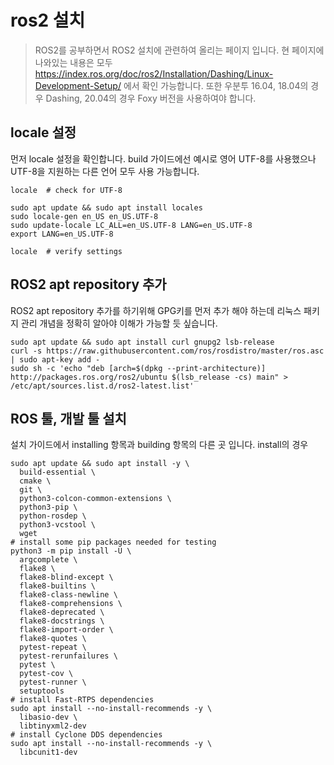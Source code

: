 # ros2 설치

> ROS2를 공부하면서 ROS2 설치에 관련하여 올리는 페이지 입니다. 현 페이지에 나와있는 내용은 모두 https://index.ros.org/doc/ros2/Installation/Dashing/Linux-Development-Setup/ 에서 확인 가능합니다. 또한 우분투 16.04, 18.04의 경우 Dashing, 20.04의 경우 Foxy 버전을 사용하여야 합니다.

## locale 설정

먼저 locale 설정을 확인합니다. build 가이드에선 예시로 영어 UTF-8를 사용했으나 UTF-8을 지원하는 다른 언어 모두 사용 가능합니다.

```
locale  # check for UTF-8

sudo apt update && sudo apt install locales
sudo locale-gen en_US en_US.UTF-8
sudo update-locale LC_ALL=en_US.UTF-8 LANG=en_US.UTF-8
export LANG=en_US.UTF-8

locale  # verify settings
```

## ROS2 apt repository 추가 

ROS2 apt repository 추가를 하기위해 GPG키를 먼저 추가 해야 하는데 리눅스 패키지 관리 개념을 정확히 알아야 이해가 가능할 듯 싶습니다.
```
sudo apt update && sudo apt install curl gnupg2 lsb-release
curl -s https://raw.githubusercontent.com/ros/rosdistro/master/ros.asc | sudo apt-key add -
sudo sh -c 'echo "deb [arch=$(dpkg --print-architecture)] http://packages.ros.org/ros2/ubuntu $(lsb_release -cs) main" > /etc/apt/sources.list.d/ros2-latest.list'
```

## ROS 툴, 개발 툴 설치
설치 가이드에서 installing 항목과 building 항목의 다른 곳 입니다. install의 경우 
```
sudo apt update && sudo apt install -y \
  build-essential \
  cmake \
  git \
  python3-colcon-common-extensions \
  python3-pip \
  python-rosdep \
  python3-vcstool \
  wget
# install some pip packages needed for testing
python3 -m pip install -U \
  argcomplete \
  flake8 \
  flake8-blind-except \
  flake8-builtins \
  flake8-class-newline \
  flake8-comprehensions \
  flake8-deprecated \
  flake8-docstrings \
  flake8-import-order \
  flake8-quotes \
  pytest-repeat \
  pytest-rerunfailures \
  pytest \
  pytest-cov \
  pytest-runner \
  setuptools
# install Fast-RTPS dependencies
sudo apt install --no-install-recommends -y \
  libasio-dev \
  libtinyxml2-dev
# install Cyclone DDS dependencies
sudo apt install --no-install-recommends -y \
  libcunit1-dev
```
